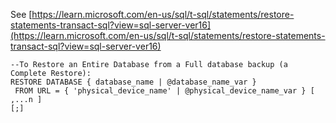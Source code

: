 See [https://learn.microsoft.com/en-us/sql/t-sql/statements/restore-statements-transact-sql?view=sql-server-ver16](https://learn.microsoft.com/en-us/sql/t-sql/statements/restore-statements-transact-sql?view=sql-server-ver16)
```
--To Restore an Entire Database from a Full database backup (a Complete Restore):
RESTORE DATABASE { database_name | @database_name_var }
 FROM URL = { 'physical_device_name' | @physical_device_name_var } [ ,...n ]
[;]
```
